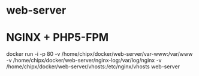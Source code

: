 # web-server
# NGINX + PHP5-FPM
docker run -i -p 80 -v /home/chipx/docker/web-server/var-www:/var/www -v /home/chipx/docker/web-server/nginx-log:/var/log/nginx -v /home/chipx/docker/web-server/vhosts:/etc/nginx/vhosts web-server